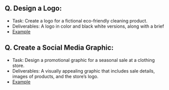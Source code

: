 ## Q. Design a Logo:

- Task: Create a logo for a fictional eco-friendly cleaning product.
- Deliverables: A logo in color and black white versions, along with a brief
- [Example](https://www.freepik.com/free-photos-vectors/eco-friendly-cleaning-logo)

## Q. Create a Social Media Graphic:
- Task: Design a promotional graphic for a seasonal sale at a clothing store.
- Deliverables: A visually appealing graphic that includes sale details, images of
products, and the store’s logo.
- [Example]([https://www.freepik.com/free-photos-vectors/eco-friendly-cleaning-logo](https://www.freepik.com/search?format=search&query=graphic%20for%20a%20seasonal%20sale%20at%20a%20clothing%20store.%20))
